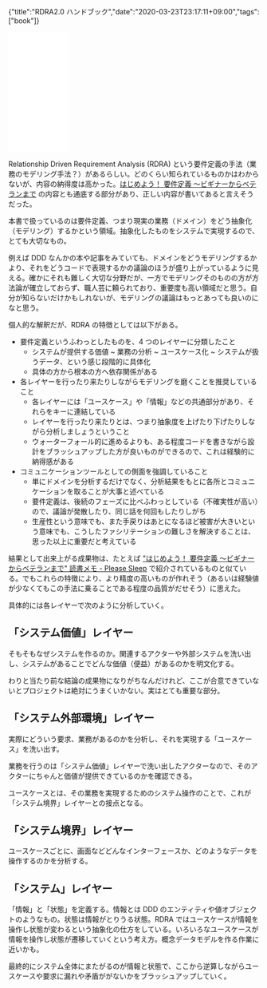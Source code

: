 {"title":"RDRA2.0 ハンドブック","date":"2020-03-23T23:17:11+09:00","tags":["book"]}

<iframe style="width:120px;height:240px;" marginwidth="0" marginheight="0" scrolling="no" frameborder="0" src="//rcm-fe.amazon-adsystem.com/e/cm?lt1=_blank&bc1=000000&IS2=1&bg1=FFFFFF&fc1=000000&lc1=0000FF&t=pleasesleep-22&language=ja_JP&o=9&p=8&l=as4&m=amazon&f=ifr&ref=as_ss_li_til&asins=B07STQZFBX&linkId=b84a1bc673ca980e0767fcbd0aafedbd"></iframe>

Relationship Driven Requirement Analysis (RDRA) という要件定義の手法（業務のモデリング手法？）があるらしい。どのくらい知られているものかはわからないが、内容の納得度は高かった。[はじめよう！ 要件定義 ～ビギナーからベテランまで](http://please-sleep.cou929.nu/hajimeyou_youkenteigi_reading_note.html) の内容とも通底する部分があり、正しい内容が書いてあると言えそうだった。

本書で扱っているのは要件定義、つまり現実の業務（ドメイン）をどう抽象化（モデリング）するかという領域。抽象化したものをシステムで実現するので、とても大切なもの。

例えば DDD なんかの本や記事をみていても、ドメインをどうモデリングするかより、それをどうコードで表現するかの議論のほうが盛り上がっているように見える。確かにそれも難しく大切な分野だが、一方でモデリングそのものの方が方法論が確立しておらず、職人芸に頼られており、重要度も高い領域だと思う。自分が知らないだけかもしれないが、モデリングの議論はもっとあっても良いのになと思う。

個人的な解釈だが、RDRA の特徴としては以下がある。

- 要件定義というふわっとしたものを、4 つのレイヤーに分類したこと
  - システムが提供する価値 ~ 業務の分析 ~ ユースケース化 ~ システムが扱うデータ、という感じ段階的に具体化
  - 具体の方から根本の方へ依存関係がある
- 各レイヤーを行ったり来たりしながらモデリングを磨くことを推奨していること
  - 各レイヤーには「ユースケース」や「情報」などの共通部分があり、それらをキーに連結している
  - レイヤーを行ったり来たりとは、つまり抽象度を上げたり下げたりしながら分析しましょうということ
  - ウォーターフォール的に進めるよりも、ある程度コードを書きながら設計をブラッシュアップした方が良いものができるので、これは経験的に納得感がある
- コミュニケーションツールとしての側面を強調していること
  - 単にドメインを分析するだけでなく、分析結果をもとに各所とコミュニケーションを取ることが大事と述べている
  - 要件定義は、後続のフェーズに比べふわっとしている（不確実性が高い）ので、議論が発散したり、同じ話を何回もしたりしがち
  - 生産性という意味でも、また手戻りはあとになるほど被害が大きいという意味でも、こうしたファシリテーションの難しさを解決することは、思った以上に重要だと考えている

結果として出来上がる成果物は、たとえば ["はじめよう！ 要件定義 ～ビギナーからベテランまで" 読書メモ \- Please Sleep](http://please-sleep.cou929.nu/hajimeyou_youkenteigi_reading_note.html) で紹介されているものと似ている。でもこれらの特徴により、より精度の高いものが作れそう（あるいは経験値が少なくてもこの手法に乗ることである程度の品質がだせそう）に思えた。

具体的には各レイヤーで次のように分析していく。

## 「システム価値」レイヤー

そもそもなぜシステムを作るのか。関連するアクターや外部システムを洗い出し、システムがあることでどんな価値（便益）があるのかを明文化する。

わりと当たり前な結論の成果物になりがちなんだけれど、ここが合意できていないとプロジェクトは絶対にうまくいかない。実はとても重要な部分。

## 「システム外部環境」レイヤー

実際にどういう要求、業務があるのかを分析し、それを実現する「ユースケース」を洗い出す。

業務を行うのは「システム価値」レイヤーで洗い出したアクターなので、そのアクターにちゃんと価値が提供できているのかを確認できる。

ユースケースとは、その業務を実現するためのシステム操作のことで、これが「システム境界」レイヤーとの接点となる。

## 「システム境界」レイヤー

ユースケースごとに、画面などどんなインターフェースか、どのようなデータを操作するのかを分析する。

## 「システム」レイヤー

「情報」と「状態」を定義する。情報とは DDD のエンティティや値オブジェクトのようなもの。状態は情報がとりうる状態。RDRA ではユースケースが情報を操作し状態が変わるという抽象化の仕方をしている。いろいろなユースケースが情報を操作し状態が遷移していくという考え方。概念データモデルを作る作業に近いかも。

最終的にシステム全体にまたがるのが情報と状態で、ここから逆算しながらユースケースや要求に漏れや矛盾ががないかをブラッシュアップしていく。
